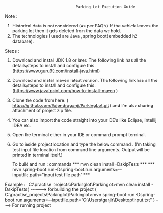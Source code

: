                                     Parking Lot Execution Guide 

Note :
1)	Historical data is not considered (As per FAQ’s). If the vehicle leaves the parking lot then it gets deleted from the data we hold.
2)	The technologies I used are Java , spring boot( embedded h2 database).

Steps :
1)	Download and install JDK 1.8 or later. The following link has all the details/steps to install and configure this. (https://www.guru99.com/install-java.html) 
2)	Download and install maven latest version. The following link has all the details/steps to install and configure this. (https://www.javatpoint.com/how-to-install-maven )  
3)	Clone the code from here. ( https://github.com/Rajendraganji/ParkingLot.git ) and I’m also sharing attachment of project zip file. 
4)	You can also import the code straight into your IDE’s like Eclipse, Intellij IDEA etc.
5)	Open the terminal either in your IDE or command prompt terminal.
6)	Go to inside project location and type the below command . (I’m taking test input file location from command line arguments. Output will be printed in terminal itself.)

      To build and run  : commands
      ***         mvn clean install -DskipTests         ***
      ***   mvn spring-boot:run -Dspring-boot.run.arguments=--inputfile.path="input test file path"  ***
      
      
Example : 
 (  C:\practise_projects\Parkinglot\Parkinglot>mvn clean install -DskipTests ) -----> for building the project
( C:\practise_projects\Parkinglot\Parkinglot>mvn spring-boot:run -Dspring-boot.run.arguments=--inputfile.path="C:\Users\ganjir\Desktop\input.txt"  )   ---> For running project

